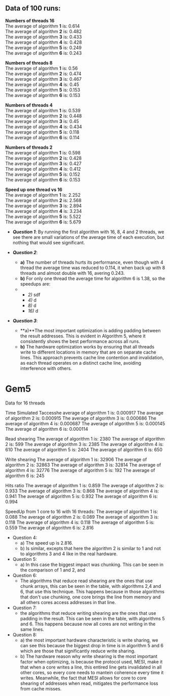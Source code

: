 ## Data of 100 runs:

**Numbers of threads 16**\
The average of algorithm **1** is: 0.614\
The average of algorithm **2** is: 0.482\
The average of algorithm **3** is: 0.433\
The average of algorithm **4** is: 0.428\
The average of algorithm **5** is: 0.249\
The average of algorithm **6** is: 0.243

**Numbers of threads 8**\
The average of algorithm **1** is: 0.56\
The average of algorithm **2** is: 0.474\
The average of algorithm **3** is: 0.467\
The average of algorithm **4** is: 0.45\
The average of algorithm **5** is: 0.153\
The average of algorithm **6** is: 0.153

**Numbers of threads 4**\
The average of algorithm **1** is: 0.539\
The average of algorithm **2** is: 0.448\
The average of algorithm **3** is: 0.45\
The average of algorithm **4** is: 0.434\
The average of algorithm **5** is: 0.118\
The average of algorithm **6** is: 0.114

**Numbers of threads 2**\
The average of algorithm **1** is: 0.598\
The average of algorithm **2** is: 0.428\
The average of algorithm **3** is: 0.427\
The average of algorithm **4** is: 0.412\
The average of algorithm **5** is: 0.152\
The average of algorithm **6** is: 0.153



**Speed up one thread vs 16**\
The average of algorithm **1** is:  2.252\
The average of algorithm **2** is:  2.568\
The average of algorithm **3** is:  2.894\
The average of algorithm **4** is:  3.234\
The average of algorithm **5** is:  5.522\
The average of algorithm **6** is:  5.679

- _**Question 1**_: By running the first algorithm with 16, 8, 4 and 2 threads, we see there are small variations of the average time of each execution, but nothing that would see significant.
- **_Question 2_**:
    - **a)** The number of threads hurts its performance, even though with 4 thread the average time was reduced to 0.114, it when back up with 8 threads and almost double with 16, avering 0.243.
    - **b)** For only one thread the average time for algorithm 6 is 1.38, so the speedups are:
    - - _2)_ sdf
      - _4)_ d
      - _8)_ d
      - _16)_ d

- _**Question 3**_:
    - **a)**The most important optimization is adding padding between the result addresses.
    This is evident in Algorithm 5, where it consistently shows the best performance across all runs.
    - **b)** The hardware optimization works by ensuring that all threads write to
    different locations in memory that are on separate cache lines.
    This approach prevents cache line contention and invalidation, as each thread
    operates on a distinct cache line, avoiding interference with others.



# Gem5

Data for 16 threads

Time Simulated
Taccesshe average of algorithm 1 is: 0.000917
The average of algorithm 2 is: 0.000915
The average of algorithm 3 is: 0.000686
The average of algorithm 4 is: 0.000687
The average of algorithm 5 is: 0.000145
The average of algorithm 6 is: 0.000114

Read shearing
The average of algorithm 1 is: 2380
The average of algorithm 2 is: 599
The average of algorithm 3 is: 2385
The average of algorithm 4 is: 610
The average of algorithm 5 is: 2404
The average of algorithm 6 is: 650

Write shearing
The average of algorithm 1 is: 32906
The average of algorithm 2 is: 32863
The average of algorithm 3 is: 32814
The average of algorithm 4 is: 32776
The average of algorithm 5 is: 192
The average of algorithm 6 is: 245

Hits ratio
The average of algorithm 1 is:  0.859
The average of algorithm 2 is:  0.933
The average of algorithm 3 is:  0.868
The average of algorithm 4 is:  0.941
The average of algorithm 5 is:  0.932
The average of algorithm 6 is:  0.994


SpeedUp from 1 core to 16 with 16 threads:
The average of algorithm 1 is:  0.088
The average of algorithm 2 is:  0.089
The average of algorithm 3 is:  0.118
The average of algorithm 4 is:  0.118
The average of algorithm 5 is:  0.559
The average of algorithm 6 is:  2.816

- Question 4:
    - a) The speed up is 2.816.
    - b) Is similar, excepts that here the algorithm 2 is similar to 1 and not to algorithms 3 and 4 like in the real hardware.
- Question 5:
    - a) In this case the biggest impact was chunking.
        This can be seen in the comparison of 1 and 2, and
- Question 6:
    - The algorithms that reduce read shearing are the ones that use chunk arrays, this
    can be seen in the table, with algorithms 2,4 and 6, that use this technique.
    This happens because in those algorithms that don't use chunking, one core
    brings the line from memory and all others cores access addresses in that line.
- Question 7:
    - the algorithms that reduce writing shearing are the ones that use padding in the result.
    This can be seen in the table, with algorithms 5 and 6.
    This happens because now all cores are not writing in the same lines.
- Question 8:
    - a) the most important hardware characteristic is write sharing, we can see this because
    the biggest drop in time is in algorithm 5 and 6 which are those that significantly reduce
    write sharing.
    - b) The hardware reason why write shearing is the most important factor when optimizing, is because
        the protocol used, MESI, make it that when a core writes a line, this entired line gets invalidated
        in all other cores, so every core needs to mantein coherence every time it writes.
        Meanwhile, the fact that MESI allows for core to core shearing of addresses when read, mitigates the performance
        loss from cache misses.
